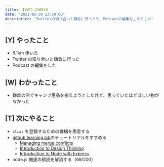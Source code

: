 ```yaml
---
title: 【YWT】210530
date: "2021-05-30 23:00:00"
description: "Twitterの知り合いと鎌倉に行ったり、Podcastの編集をしたりした"
---
```


## [Y] やったこと

- 6.1km 歩いた
- Twitter の知り合いと鎌倉に行った
- Podcast の編集をした

## [W] わかったこと

- 鎌倉の店でキャンプ用品を揃えようとしたけど、思っていたほどほしい物がなかった

## [T] 次にやること

- `alias` を登録するための機構を用意する
- [github learning lab](https://lab.github.com/githubtraining)のチュートリアルをすすめる
  - [Managing merge conflicts](https://lab.github.com/githubtraining/managing-merge-conflicts)
  - [Introduction to Design Thinking](https://lab.github.com/githubtraining/introduction-to-design-thinking)
  - [Introduction to Node with Express](https://lab.github.com/everydeveloper/introduction-to-node-with-express)
- node.js 関連の積読を解消する（69/200）

<!-- https://twitter.com/camomile_cafe/status/1399013312784859143?s=20 -->
